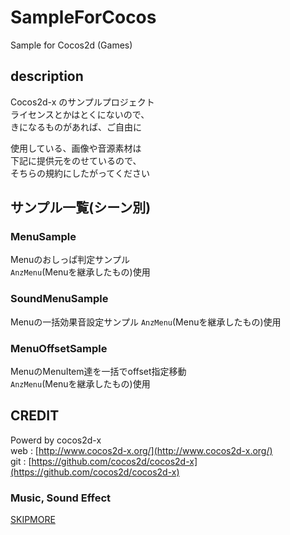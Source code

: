 # SampleForCocos

Sample for Cocos2d (Games)

## description

Cocos2d-x のサンプルプロジェクト  
ライセンスとかはとくにないので、  
きになるものがあれば、ご自由に

使用している、画像や音源素材は  
下記に提供元をのせているので、  
そちらの規約にしたがってください

## サンプル一覧(シーン別)

### MenuSample

Menuのおしっぱ判定サンプル  
`AnzMenu`(Menuを継承したもの)使用

### SoundMenuSample

Menuの一括効果音設定サンプル
`AnzMenu`(Menuを継承したもの)使用

### MenuOffsetSample

MenuのMenuItem達を一括でoffset指定移動  
`AnzMenu`(Menuを継承したもの)使用


## CREDIT

Powerd by cocos2d-x  
web : [http://www.cocos2d-x.org/](http://www.cocos2d-x.org/)  
git : [https://github.com/cocos2d/cocos2d-x](https://github.com/cocos2d/cocos2d-x)


### Music, Sound Effect

[SKIPMORE](http://www.skipmore.com/)